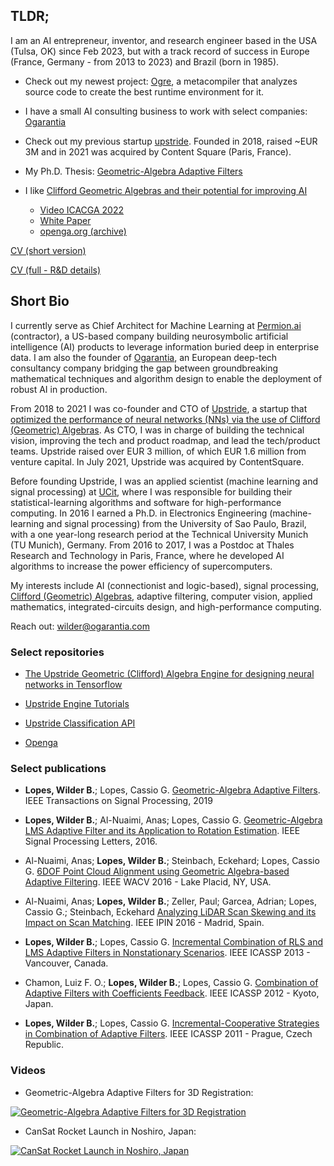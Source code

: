 ## TLDR;

I am an AI entrepreneur, inventor, and research engineer based in the USA (Tulsa, OK)
since Feb 2023, but with a track record of success in Europe
(France, Germany - from 2013 to 2023) and Brazil (born in 1985).

- Check out my newest project: [Ogre](https://ogre.run), a metacompiler that analyzes
source code to create the best runtime environment for it.

- I have a small AI consulting business to work with select companies: [Ogarantia](https://ogarantia.com)

- Check out my previous startup [upstride](https://upstride.io). Founded in 2018, raised
~EUR 3M and in 2021 was acquired by Content Square (Paris, France).

- My Ph.D. Thesis: [Geometric-Algebra Adaptive Filters](https://teses.usp.br/teses/disponiveis/3/3142/tde-22092016-143525/publico/WilderBezerraLopesCorr16.pdf)

- I like [Clifford Geometric Algebras and their potential for improving AI](https://wilder-lopes.medium.com/together-lets-unlock-the-full-potential-of-geometric-algebra-in-deep-learning-9450d250f8a8)
    - [Video ICACGA 2022](https://www.youtube.com/watch?v=zPVo3lcLzpI)
    - [White Paper](https://ww2.upstride.io/wp-content/uploads/2020/12/Upstride-doc.pdf)
    - [openga.org (archive)](https://openga.org)

[CV (short version)](https://wilder.openga.org/assets/resume-WilderLopes.pdf)

[CV (full - R&D details)](https://wilder.openga.org/assets/resume-WilderLopes-long.pdf)

## Short Bio

I currently serve as Chief Architect for Machine Learning at [Permion.ai](https://permion.ai) (contractor), a US-based company building
neurosymbolic artificial intelligence (AI) products to leverage information buried deep in enterprise data. I am
also the founder of [Ogarantia](https://ogarantia.com), an European deep-tech consultancy company bridging the gap between groundbreaking
mathematical techniques and algorithm design to enable the deployment of robust AI in production.

From 2018 to 2021 I was co-founder and CTO of [Upstride](https://upstride.io), a startup that [optimized the performance of
neural networks (NNs) via the use of Clifford (Geometric) Algebras](https://wilder-lopes.medium.com/together-lets-unlock-the-full-potential-of-geometric-algebra-in-deep-learning-9450d250f8a8). As CTO, I was in charge of building
the technical vision, improving the tech and product roadmap, and lead the tech/product teams. Upstride
raised over EUR 3 million, of which EUR 1.6 million from venture capital. In July 2021, Upstride was
acquired by ContentSquare.

Before founding Upstride, I was an applied scientist (machine learning and signal
processing) at [UCit](https://ucit.fr), where I was responsible for building their statistical-learning algorithms and software
for high-performance computing. In 2016 I earned a Ph.D. in Electronics Engineering (machine-learning and signal processing) from the
University of Sao Paulo, Brazil, with a one year-long research period at the Technical University Munich (TU
Munich), Germany. From 2016 to 2017, I was a Postdoc at Thales Research and Technology in Paris, France,
where he developed AI algorithms to increase the power efficiency of supercomputers.

My interests include AI (connectionist and logic-based), signal processing, [Clifford (Geometric) Algebras](https://en.wikipedia.org/wiki/Geometric_algebra),
adaptive filtering, computer vision, applied mathematics, integrated-circuits design, and high-performance
computing.

Reach out: [wilder@ogarantia.com](wilder@ogarantia.com)

### Select repositories

- [The Upstride Geometric (Clifford) Algebra Engine for designing neural networks in Tensorflow](https://github.com/UpStride/engine)

- [Upstride Engine Tutorials](https://github.com/UpStride/tutorial)

- [Upstride Classification API](https://github.com/UpStride/classification-api)

- [Openga](https://github.com/wilderlopes/OpenGA)

### Select publications

- **Lopes, Wilder B.**; Lopes, Cassio G. [Geometric-Algebra Adaptive Filters](https://ieeexplore.ieee.org/document/8712440). IEEE Transactions on Signal Processing, 2019

- **Lopes, Wilder B.**; Al-Nuaimi, Anas; Lopes, Cassio G. [Geometric-Algebra LMS Adaptive Filter and its Application to Rotation Estimation](https://ieeexplore.ieee.org/document/7460183/). IEEE Signal Processing Letters, 2016.

- Al-Nuaimi, Anas; **Lopes, Wilder B.**; Steinbach, Eckehard; Lopes, Cassio G. [6DOF Point Cloud Alignment using Geometric Algebra-based Adaptive Filtering](https://ieeexplore.ieee.org/document/7477642/). IEEE WACV 2016 - Lake Placid, NY, USA.

- Al-Nuaimi, Anas; **Lopes, Wilder B.**; Zeller, Paul; Garcea, Adrian; Lopes, Cassio G.; Steinbach, Eckehard [Analyzing LiDAR Scan Skewing and its Impact on Scan Matching](https://ieeexplore.ieee.org/document/7743598/). IEEE IPIN 2016 - Madrid, Spain.

- **Lopes, Wilder B.**; Lopes, Cassio G. [Incremental Combination of RLS and LMS Adaptive Filters in Nonstationary Scenarios](https://ieeexplore.ieee.org/document/6638751/). IEEE ICASSP 2013 - Vancouver, Canada.

- Chamon, Luiz F. O.; **Lopes, Wilder B.**; Lopes, Cassio G. [Combination of Adaptive Filters with Coefficients Feedback](https://ieeexplore.ieee.org/document/6288741/). IEEE ICASSP 2012 - Kyoto, Japan.

- **Lopes, Wilder B.**; Lopes, Cassio G. [Incremental-Cooperative Strategies in Combination of Adaptive Filters](https://ieeexplore.ieee.org/document/5947262/). IEEE ICASSP 2011 - Prague, Czech Republic.

### Videos

- Geometric-Algebra Adaptive Filters for 3D Registration:

[![Geometric-Algebra Adaptive Filters for 3D Registration](https://img.youtube.com/vi/TCSfBpSQpjg/0.jpg)](https://www.youtube.com/watch?v=TCSfBpSQpjg)

- CanSat Rocket Launch in Noshiro, Japan:

[![CanSat Rocket Launch in Noshiro, Japan](https://img.youtube.com/vi/YQM7zbW-uLw/0.jpg)](https://www.youtube.com/watch?v=YQM7zbW-uLw)
